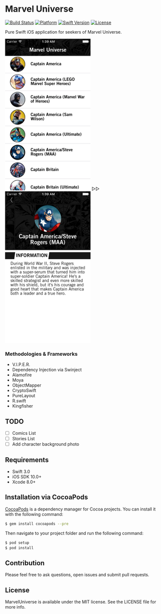 # Marvel Universe

[![Build Status](https://travis-ci.org/siggb/MarvelUniverse.svg?branch=master,style=flat)](https://travis-ci.org/siggb/MarvelUniverse)
[![Platform](https://img.shields.io/badge/platform-ios-blue.svg?style=flat)](https://developer.apple.com/ios/human-interface-guidelines/)
[![Swift Version](https://img.shields.io/badge/swift-3.0-yellow.svg?style=flat)](https://swift.org)
[![License](https://img.shields.io/badge/license-MIT-red.svg?style=flat)](https://github.com/siggb/MarvelUniverse/blob/master/LICENSE)

Pure Swift iOS application for seekers of Marvel Universe.

<img src="https://raw.githubusercontent.com/siggb/MarvelUniverse/master/marvel-universe/Resources/Screenshots/img1.png" alt="Screen-1" width="280" height="497" />
▷▷<img src="https://raw.githubusercontent.com/siggb/MarvelUniverse/master/marvel-universe/Resources/Screenshots/img2.png" alt="Screen-2" width="280" height="497" />

### Methodologies & Frameworks

* V.I.P.E.R.
* Dependency Injection via Swinject
* Alamofire
* Moya
* ObjectMapper
* CryptoSwift
* PureLayout
* R.swift
* Kingfisher

## TODO

- [ ] Comics List
- [ ] Stories List
- [ ] Add character background photo

## Requirements

- Swift 3.0
- iOS SDK 10.0+
- Xcode 8.0+

## Installation via CocoaPods

[CocoaPods](http://cocoapods.org) is a dependency manager for Cocoa projects. You can install it with the following command:

```bash
$ gem install cocoapods --pre
```

Then navigate to your project folder and run the following command:

```bash
$ pod setup
$ pod install
```

## Contribution

Please feel free to ask questions, open issues and submit pull requests.

## License

MarvelUniverse is available under the MIT license. See the LICENSE file for more info.
